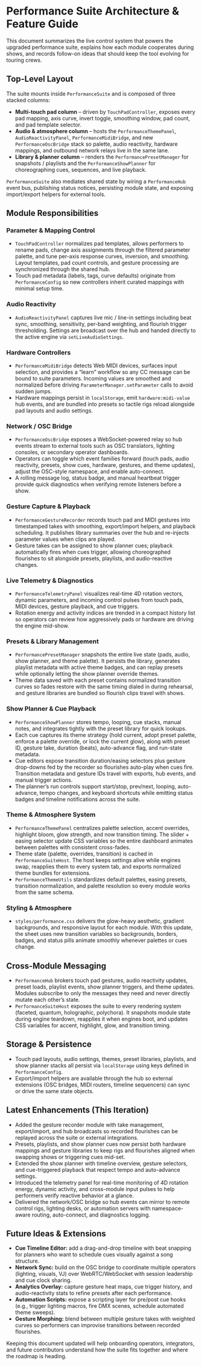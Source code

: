 # Performance Suite Architecture & Feature Guide

This document summarizes the live control system that powers the upgraded performance suite,
explains how each module cooperates during shows, and records follow-on ideas that should keep
the tool evolving for touring crews.

## Top-Level Layout

The suite mounts inside `PerformanceSuite` and is composed of three stacked columns:

* **Multi-touch pad column** – driven by `TouchPadController`, exposes every pad mapping,
  axis curve, invert toggle, smoothing window, pad count, and pad template selector.
* **Audio & atmosphere column** – hosts the `PerformanceThemePanel`, `AudioReactivityPanel`,
  `PerformanceMidiBridge`, and new `PerformanceOscBridge` stack so palette, audio reactivity,
  hardware mappings, and outbound network relays live in the same lane.
* **Library & planner column** – renders the `PerformancePresetManager` for snapshots / playlists
  and the `PerformanceShowPlanner` for choreographing cues, sequences, and live playback.

`PerformanceSuite` also mediates shared state by wiring a `PerformanceHub` event bus, publishing
status notices, persisting module state, and exposing import/export helpers for external tools.

## Module Responsibilities

### Parameter & Mapping Control

* `TouchPadController` normalizes pad templates, allows performers to rename pads, change axis
  assignments through the filtered parameter palette, and tune per-axis response curves, inversion,
  and smoothing. Layout templates, pad count controls, and gesture processing are synchronized
  through the shared hub.
* Touch pad metadata (labels, tags, curve defaults) originate from `PerformanceConfig` so new
  controllers inherit curated mappings with minimal setup time.

### Audio Reactivity

* `AudioReactivityPanel` captures live mic / line-in settings including beat sync, smoothing,
  sensitivity, per-band weighting, and flourish trigger thresholding. Settings are broadcast over the
  hub and handed directly to the active engine via `setLiveAudioSettings`.

### Hardware Controllers

* `PerformanceMidiBridge` detects Web MIDI devices, surfaces input selection, and provides a “learn”
  workflow so any CC message can be bound to suite parameters. Incoming values are smoothed and
  normalized before driving `ParameterManager.setParameter` calls to avoid sudden jumps.
* Hardware mappings persist in `localStorage`, emit `hardware:midi-value` hub events, and are bundled
  into presets so tactile rigs reload alongside pad layouts and audio settings.

### Network / OSC Bridge

* `PerformanceOscBridge` exposes a WebSocket-powered relay so hub events stream to external tools
  such as OSC translators, lighting consoles, or secondary operator dashboards.
* Operators can toggle which event families forward (touch pads, audio reactivity, presets, show cues,
  hardware, gestures, and theme updates), adjust the OSC-style namespace, and enable auto-connect.
* A rolling message log, status badge, and manual heartbeat trigger provide quick diagnostics when
  verifying remote listeners before a show.

### Gesture Capture & Playback

* `PerformanceGestureRecorder` records touch pad and MIDI gestures into timestamped takes with
  smoothing, export/import helpers, and playback scheduling. It publishes library summaries over the
  hub and re-injects parameter values when clips are played.
* Gesture takes can be assigned to show planner cues; playback automatically fires when cues trigger,
  allowing choreographed flourishes to sit alongside presets, playlists, and audio-reactive changes.

### Live Telemetry & Diagnostics

* `PerformanceTelemetryPanel` visualizes real-time 4D rotation vectors, dynamic parameters, and
  incoming control pulses from touch pads, MIDI devices, gesture playback, and cue triggers.
* Rotation energy and activity indices are trended in a compact history list so operators can review
  how aggressively pads or hardware are driving the engine mid-show.

### Presets & Library Management

* `PerformancePresetManager` snapshots the entire live state (pads, audio, show planner, and theme
  palette). It persists the library, generates playlist metadata with active theme badges, and can
  replay presets while optionally letting the show planner override themes.
* Theme data saved with each preset contains normalized transition curves so fades restore with the
  same timing dialed in during rehearsal, and gesture libraries are bundled so flourish clips travel
  with shows.

### Show Planner & Cue Playback

* `PerformanceShowPlanner` stores tempo, looping, cue stacks, manual notes, and integrates tightly
  with the preset library for quick lookups.
* Each cue captures its theme strategy (hold current, adopt preset palette, enforce a palette
  override, or lock the current glow), along with preset ID, gesture take, duration (beats),
  auto-advance flag, and run-state metadata.
* Cue editors expose transition duration/easing selectors plus gesture drop-downs fed by the recorder
  so flourishes auto-play when cues fire. Transition metadata and gesture IDs travel with exports,
  hub events, and manual trigger actions.
* The planner’s run controls support start/stop, prev/next, looping, auto-advance, tempo changes,
  and keyboard shortcuts while emitting status badges and timeline notifications across the suite.

### Theme & Atmosphere System

* `PerformanceThemePanel` centralizes palette selection, accent overrides, highlight bloom, glow
  strength, and now transition timing. The slider + easing selector update CSS variables so the entire
  dashboard animates between palettes with consistent cross-fades.
* Theme state (palette, overrides, transition) is cached in `PerformanceSuiteHost`. The host keeps
  settings alive while engines swap, reapplies them to every system tab, and exports normalized theme
  bundles for extensions.
* `PerformanceThemeUtils` standardizes default palettes, easing presets, transition normalization,
  and palette resolution so every module works from the same schema.

### Styling & Atmosphere

* `styles/performance.css` delivers the glow-heavy aesthetic, gradient backgrounds, and responsive
  layout for each module. With this update, the sheet uses new transition variables so backgrounds,
  borders, badges, and status pills animate smoothly whenever palettes or cues change.

## Cross-Module Messaging

* `PerformanceHub` brokers touch pad gestures, audio reactivity updates, preset loads, playlist
  events, show planner triggers, and theme updates. Modules subscribe to only the messages they need
  and never directly mutate each other’s state.
* `PerformanceSuiteHost` exposes the suite to every rendering system (faceted, quantum, holographic,
  polychora). It snapshots module state during engine teardown, reapplies it when engines boot, and
  updates CSS variables for accent, highlight, glow, and transition timing.

## Storage & Persistence

* Touch pad layouts, audio settings, themes, preset libraries, playlists, and show planner stacks
  all persist via `localStorage` using keys defined in `PerformanceConfig`.
* Export/import helpers are available through the hub so external extensions (OSC bridges, MIDI
  routers, timeline sequencers) can sync or drive the same state objects.

## Latest Enhancements (This Iteration)

* Added the gesture recorder module with take management, export/import, and hub broadcasts so
  recorded flourishes can be replayed across the suite or external integrations.
* Presets, playlists, and show planner cues now persist both hardware mappings and gesture libraries
  to keep rigs and flourishes aligned when swapping shows or triggering cues mid-set.
* Extended the show planner with timeline overview, gesture selectors, and cue-triggered playback that
  respect tempo and auto-advance settings.
* Introduced the telemetry panel for real-time monitoring of 4D rotation energy, dynamic activity, and
  cross-module input pulses to help performers verify reactive behavior at a glance.
* Delivered the network/OSC bridge so hub events can mirror to remote control rigs, lighting desks, or
  automation servers with namespace-aware routing, auto-connect, and diagnostics logging.

## Future Ideas & Extensions

* **Cue Timeline Editor:** add a drag-and-drop timeline with beat snapping for planners who want to
  schedule cues visually against a song structure.
* **Network Sync:** build on the OSC bridge to coordinate multiple operators (lighting, visuals, VJ)
  over WebRTC/WebSocket with session leadership and cue clock sharing.
* **Analytics Overlay:** capture gesture heat maps, cue trigger history, and audio-reactivity stats
  to refine presets after each performance.
* **Automation Scripts:** expose a scripting layer for pre/post cue hooks (e.g., trigger lighting
  macros, fire DMX scenes, schedule automated theme sweeps).
* **Gesture Morphing:** blend between multiple gesture takes with weighted curves so performers can
  improvise transitions between recorded flourishes.

Keeping this document updated will help onboarding operators, integrators, and future contributors
understand how the suite fits together and where the roadmap is heading.
